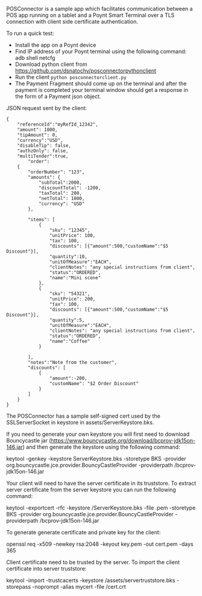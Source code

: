 POSConnector is a sample app which facilitates communication between a POS app running on a tablet and a Poynt Smart Terminal over a TLS connection with client side certificate authentication.

To run a quick test:

- Install the app on a Poynt device
- Find IP address of your Poynt terminal using the following command: adb shell netcfg
- Download python client from https://github.com/dsnatochy/posconnectorpythonclient
- Run the client `python posconnectorclient.py`
- The Payment Fragment should come up on the terminal and after the payment is completed your terminal window should get a response in the form of a Payment json object.


JSON request sent by the client:
```
{
	"referenceId":"myRefId_12342",
	"amount": 1000,
	"tipAmount": 0,
	"currency":"USD",
	"disableTip": false,
	"authzOnly": false,
	"multiTender":true,
        "order":
	{
		"orderNumber": "123",
		"amounts": {
			"subTotal":2000,
			"discountTotal": -1200, 
			"taxTotal": 200,
			"netTotal": 1000,
			"currency": "USD"
		},

		"items": [
			{
				"sku": "12345",
				"unitPrice": 100,
				"tax": 100,
				"discounts": [{"amount":500,"customName":"$5 Discount"}],
				"quantity":10,
				"unitOfMeasure":"EACH",
				"clientNotes": "any special instructions from client",
				"status":"ORDERED",
				"name":"Mini scone"
			},
			{
				"sku": "54321",
				"unitPrice": 200,
				"tax": 100,
				"discounts": [{"amount":500,"customName":"$5 Discount"}],
				"quantity":5,
				"unitOfMeasure":"EACH",
				"clientNotes": "any special instructions from client",
				"status":"ORDERED",
				"name":"Coffee"
			}

		],
		"notes":"Note from the customer",
		"discounts": [
			{
				"amount":-200,
				"customName": "$2 Order Discount"
			}
		]
	}
}
```

The POSConnector has a sample self-signed cert used by the SSLServerSocket in keystore in assets/ServerKeystore.bks.

If you need to generate your own keystore you will first need to download Bouncycastle jar (https://www.bouncycastle.org/download/bcprov-jdk15on-146.jar) and then generate the keystore using the following command:

keytool -genkey -keystore ServerKeystore.bks -storetype BKS -provider org.bouncycastle.jce.provider.BouncyCastleProvider -providerpath <path to jar>/bcprov-jdk15on-146.jar

Your client will need to have the server certificate in its truststore. To extract server certificate from the server keystore you can run the following command:

keytool -exportcert -rfc -keystore <path>/ServerKeystore.bks -file <servercert>.pem -storetype BKS -provider org.bouncycastle.jce.provider.BouncyCastleProvider -providerpath <path>/bcprov-jdk15on-146.jar

To generate generate certificate and private key for the client:

openssl req -x509 -newkey rsa:2048 -keyout key.pem -out cert.pem -days 365

Client certificate need to be trusted by the server. To import the client certificate into server truststore:

keytool -import -trustcacerts -keystore <path>/assets/servertruststore.bks -storepass <pass> -noprompt -alias mycert -file <path>/cert.crt
